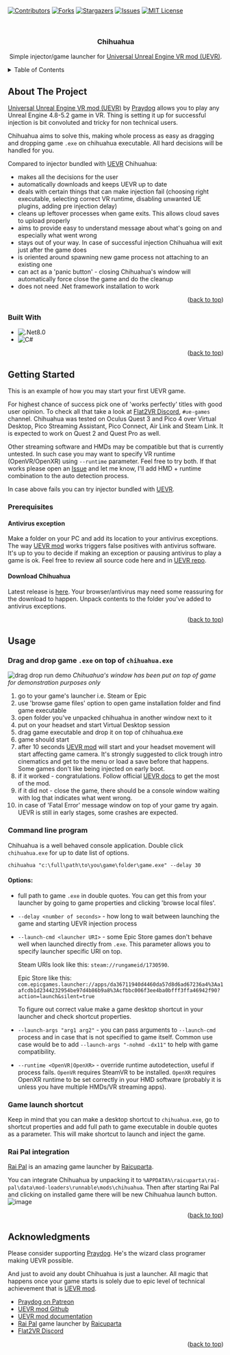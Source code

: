 <!-- Improved compatibility of back to top link: See: https://github.com/othneildrew/Best-README-Template/pull/73 -->
<a name="readme-top"></a>

<!-- PROJECT SHIELDS -->
<!--
*** I'm using markdown "reference style" links for readability.
*** Reference links are enclosed in brackets [ ] instead of parentheses ( ).
*** See the bottom of this document for the declaration of the reference variables
*** for contributors-url, forks-url, etc. This is an optional, concise syntax you may use.
*** https://www.markdownguide.org/basic-syntax/#reference-style-links
-->
[![Contributors][contributors-shield]][contributors-url]
[![Forks][forks-shield]][forks-url]
[![Stargazers][stars-shield]][stars-url]
[![Issues][issues-shield]][issues-url]
[![MIT License][license-shield]][license-url]

<br />
<div align="center">
<h3 align="center">Chihuahua</h3>
<p align="center">
    Simple injector/game launcher for <a href="https://github.com/praydog/UEVR">Universal Unreal Engine VR mod (UEVR)</a>.
    <br />
  </p>
</div>

<!-- TABLE OF CONTENTS -->
<details>
  <summary>Table of Contents</summary>
  <ol>
    <li>
      <a href="#about-the-project">About The Project</a>
      <ul>
        <li><a href="#built-with">Built With</a></li>
      </ul>
    </li>
    <li>
      <a href="#getting-started">Getting Started</a>
      <ul>
        <li><a href="#prerequisites">Prerequisites</a></li>
        <li><a href="#usage">Usage</a></li>
      </ul>
    </li>
    <li><a href="#usage">Usage</a></li>
    <li><a href="#acknowledgments">Acknowledgments</a></li>
  </ol>
</details>

<!-- ABOUT THE PROJECT -->
## About The Project
<a href="https://github.com/praydog/UEVR">Universal Unreal Engine VR mod (UEVR)</a> by [Praydog](https://www.patreon.com/praydog) allows you to play any Unreal Engine 4.8-5.2 game in VR. Thing is setting it up for successful injection is bit convoluted and tricky for non technical users.

Chihuahua aims to solve this, making whole process as easy as dragging and dropping game `.exe` on chihuahua executable. All hard decisions will be handled for you.

Compared to injector bundled with [UEVR](https://www.patreon.com/praydog) Chihuahua:
* makes all the decisions for the user
* automatically downloads and keeps UEVR up to date
* deals with certain things that can make injection fail (choosing right executable, selecting correct VR runtime, disabling unwanted UE plugins, adding pre injection delay)
* cleans up leftover processes when game exits. This allows cloud saves to upload properly
* aims to provide easy to understand message about what's going on and especially what went wrong
* stays out of your way. In case of successful injection Chihuahua will exit just after the game does
* is oriented around spawning new game process not attaching to an existing one
* can act as a 'panic button' - closing Chihuahua's window will automatically force close the game and do the cleanup
* does not need .Net framework installation to work

<p align="right">(<a href="#readme-top">back to top</a>)</p>

### Built With

* ![.Net8.0][dotnet-badge]
* ![C#][c-sharp-badge]

<p align="right">(<a href="#readme-top">back to top</a>)</p>

<!-- GETTING STARTED -->
## Getting Started

This is an example of how you may start your first UEVR game. 

For highest chance of success pick one of 'works perfectly' titles with good user opinion. To check all that take a look at [Flat2VR Discord](https://discord.com/invite/ZFSCSDe), `#ue-games` channel.
Chihuahua was tested on Oculus Quest 3 and Pico 4 over Virtual Desktop, Pico Streaming Assistant, Pico Connect, Air Link and Steam Link. It is expected to work on Quest 2 and Quest Pro as well.

Other streaming software and HMDs may be compatible but that is currently untested. In such case you may want to specify VR runtime (OpenVR/OpenXR) using `--runtime` parameter. Feel free to try both. If that works please open an [Issue](https://github.com/keton/chihuahua/issues) and let me know, I'll add HMD + runtime combination to the auto detection process.

In case above fails you can try injector bundled with [UEVR](https://github.com/praydog/UEVR).

### Prerequisites

#### Antivirus exception

Make a folder on your PC and add its location to your antivirus exceptions. The way [UEVR mod](https://github.com/praydog/UEVR) works triggers false positives with antivirus software. 
It's up to you to decide if making an exception or pausing antivirus to play a game is ok. Feel free to review all source code here and in [UEVR repo](https://github.com/praydog/UEVR).

#### Download Chihuahua

Latest release is [here](https://github.com/keton/chihuahua/releases/latest/download/chihuahua.zip). Your browser/antivirus may need some reassuring for the download to happen. Unpack contents to the folder you've added to antivirus exceptions.

<p align="right">(<a href="#readme-top">back to top</a>)</p>

<!-- USAGE EXAMPLES -->
## Usage

### Drag and drop game `.exe` on top of `chihuahua.exe`
![drag drop run demo](assets/drag_drop_run.gif)
_Chihuahua's window has been put on top of game for demonstration purposes only_

1. go to your game's launcher i.e. Steam or Epic
1. use 'browse game files' option to open game installation folder and find game executable
1. open folder you've unpacked chihuahua in another window next to it
1. put on your headset and start Virtual Desktop session
1. drag game executable and drop it on top of chihuahua.exe
1. game should start
1. after 10 seconds [UEVR mod](https://github.com/praydog/UEVR) will start and your headset movement will start affecting game camera. It's strongly suggested to click trough intro cinematics and get to the menu or load a save before that happens. Some games don't like being injected on early boot.
1. if it worked - congratulations. Follow official [UEVR docs](https://praydog.github.io/uevr-docs/index.html) to get the most of the mod.
1. if it did not - close the game, there should be a console window waiting with log that indicates what went wrong.
1. in case of 'Fatal Error' message window on top of your game try again. UEVR is still in early stages, some crashes are expected.

### Command line program

Chihuahua is a well behaved console application. Double click `chihuahua.exe` for up to date list of options. 

```
chihuahua "c:\full\path\to\you\game\folder\game.exe" --delay 30
```

#### Options:
* full path to game `.exe` in double quotes. You can get this from your launcher by going to game properties and clicking 'browse local files'.
* `--delay <number of seconds>` - how long to wait between launching the game and starting UEVR injection process
* `--launch-cmd <launcher URI>` - some Epic Store games don't behave well when launched directly from `.exe`. This parameter allows you to specify launcher specific URI on top. 

  Steam URIs look like this: `steam://rungameid/1730590`.

  Epic Store like this: `com.epicgames.launcher://apps/da36711940d4460da57d8d6ad67236a4%3Aa1afcdb1d2344232954be97d4b86b9a8%3Acfbbc006f3ee4ba0bfff3ffa46942f90?action=launch&silent=true`

  To figure out correct value make a game desktop shortcut in your launcher and check shortcut properties.
* `--launch-args "arg1 arg2"` - you can pass arguments to `--launch-cmd` process and in case that is not specified to game itself.
Common use case would be to add `--launch-args "-nohmd -dx11"` to help with game compatibility.
* `--runtime <OpenVR|OpenXR>` - override runtime autodetection, useful if process fails. 
`OpenVR` requires SteamVR to be installed. 
`OpenXR` requires OpenXR runtime to be set correctly in your HMD software (probably it is unless you have multiple HMDs/VR streaming apps).

### Game launch shortcut

Keep in mind that you can make a desktop shortcut to `chihuahua.exe`, go to shortcut properties 
and add full path to game executable in double quotes as a parameter. This will make shortcut to launch and inject the game.

### Rai Pal integration

[Rai Pal](https://github.com/raicuparta/rai-pal) is an amazing game launcher by [Raicuparta](https://raicuparta.com/).

You can integrate Chihuahua by unpacking it to `%APPDATA%\raicuparta\rai-pal\data\mod-loaders\runnable\mods\chihuahua`.
Then after starting Rai Pal and clicking on installed game there will be new Chihuahua launch button.
![image](https://github.com/keton/chihuahua/assets/2270836/de0205e5-9f87-467f-a5cd-b6fdb6bd5291)

<p align="right">(<a href="#readme-top">back to top</a>)</p>

<!-- ACKNOWLEDGMENTS -->
## Acknowledgments

Please consider supporting [Praydog](https://www.patreon.com/praydog). He's the wizard class programer making UEVR possible. 

And just to avoid any doubt Chihuahua is just a launcher. All magic that happens once your game starts is solely due to epic level of technical achievement that is [UEVR mod](https://github.com/praydog/UEVR).

* [Praydog on Patreon](https://www.patreon.com/praydog)
* [UEVR mod Github](https://github.com/praydog/UEVR)
* [UEVR mod documentation](https://uevr.io)
* [Rai Pal](https://github.com/raicuparta/rai-pal) game launcher by [Raicuparta](https://raicuparta.com/)
* [Flat2VR Discord](https://discord.com/invite/ZFSCSDe)

<p align="right">(<a href="#readme-top">back to top</a>)</p>

[contributors-shield]: https://img.shields.io/github/contributors/keton/chihuahua.svg?style=for-the-badge
[contributors-url]: https://github.com/keton/chihuahua/graphs/contributors
[forks-shield]: https://img.shields.io/github/forks/keton/chihuahua.svg?style=for-the-badge
[forks-url]: https://github.com/keton/chihuahua/network/members
[stars-shield]: https://img.shields.io/github/stars/keton/chihuahua.svg?style=for-the-badge
[stars-url]: https://github.com/keton/chihuahua/stargazers
[issues-shield]: https://img.shields.io/github/issues/keton/chihuahua.svg?style=for-the-badge
[issues-url]: https://github.com/keton/chihuahua/issues
[license-shield]: https://img.shields.io/github/license/keton/chihuahua.svg?style=for-the-badge
[license-url]: https://github.com/keton/chihuahua/blob/master/LICENSE.txt
[dotnet-badge]: https://img.shields.io/badge/.NET%208.0-512BD4?style=for-the-badge&logo=dotnet&logoColor=white
[c-sharp-badge]: https://img.shields.io/badge/C%23-512BD4?style=for-the-badge&logo=csharp&logoColor=white
